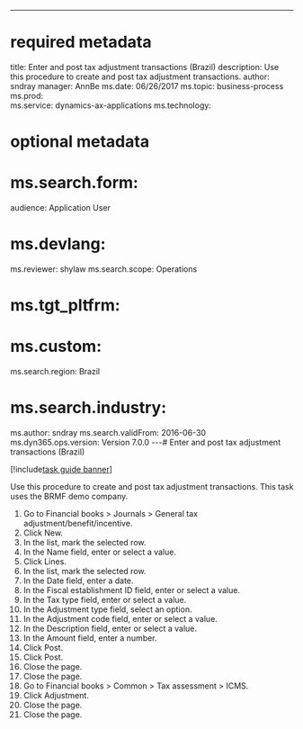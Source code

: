 --- 
# required metadata 
 
title: Enter and post tax adjustment transactions (Brazil)
description: Use this procedure to create and post tax adjustment transactions. 
author: sndray
manager: AnnBe 
ms.date: 06/26/2017
ms.topic: business-process 
ms.prod:  
ms.service: dynamics-ax-applications 
ms.technology:  
 
# optional metadata 
 
# ms.search.form:   
audience: Application User 
# ms.devlang:  
ms.reviewer: shylaw
ms.search.scope: Operations 
# ms.tgt_pltfrm:  
# ms.custom:  
ms.search.region: Brazil
# ms.search.industry: 
ms.author: sndray
ms.search.validFrom: 2016-06-30 
ms.dyn365.ops.version: Version 7.0.0 
---# Enter and post tax adjustment transactions (Brazil)

[!include[task guide banner](../../includes/task-guide-banner.md)]

Use this procedure to create and post tax adjustment transactions. This task uses the BRMF demo company.

1. Go to Financial books > Journals > General tax adjustment/benefit/incentive.
2. Click New.
3. In the list, mark the selected row.
4. In the Name field, enter or select a value.
5. Click Lines.
6. In the list, mark the selected row.
7. In the Date field, enter a date.
8. In the Fiscal establishment ID field, enter or select a value.
9. In the Tax type field, enter or select a value.
10. In the Adjustment type field, select an option.
11. In the Adjustment code field, enter or select a value.
12. In the Description field, enter or select a value.
13. In the Amount field, enter a number.
14. Click Post.
15. Click Post.
16. Close the page.
17. Close the page.
18. Go to Financial books > Common > Tax assessment > ICMS.
19. Click Adjustment.
20. Close the page.
21. Close the page.

